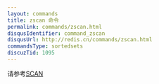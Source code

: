 ```yaml
---
layout: commands
title: zscan 命令
permalink: commands/zscan.html
disqusIdentifier: command_zscan
disqusUrl: http://redis.cn/commands/zscan.html
commandsType: sortedsets
discuzTid: 1095
---
```


请参考[SCAN](/commands/scan.html)
